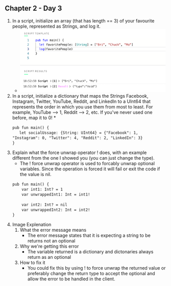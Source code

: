 ## Chapter 2 - Day 3

1. In a script, initialize an array (that has length == 3) of your favourite people, represented as Strings, and log it.
    * ![Chapter 2 Day 3 Question 1 - Answer](images/C2D3Q1.png)
2. In a script, initialize a dictionary that maps the Strings Facebook, Instagram, Twitter, YouTube, Reddit, and LinkedIn to a UInt64 that represents the order in which you use them from most to least. For example, YouTube --> 1, Reddit --> 2, etc. If you've never used one before, map it to 0!
    *
     ``` cadence
    pub fun main() {
        let socialUssage: {String: UInt64} = {"Facebook": 1, "Instagram": 0, "Twitter": 4, "Reddit": 2, "LinkedIn": 3}
    }
    ```
3. Explain what the force unwrap operator ! does, with an example different from the one I showed you (you can just change the type).
    * The ! force unwrap operator is used to forcably unwrap optional variables. Since the operation is forced it will fail or exit the code if the value is nil.
    ``` cadence
    pub fun main() {
        var int1: Int? = 1
        var unwrappedInt1: Int = int1!  

        var int2: Int? = nil
        var unwrappedInt2: Int = int2! 
    }
    ```
4. Image Explenation
    1. What the error message means
        * The error message states that it is expecting a string to be returns not an optional
    2. Why we're getting this error
        * The variable returned is a dictionary and dictonaries always return as an optional
    3. How to fix it
        * You could fix this by using ! to force unwrap the returned value or preferably change the return type to accept the optional and allow the error to be handled in the client.
